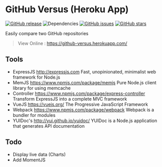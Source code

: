 # GitHub Versus (Heroku App)

[![GitHub release](https://img.shields.io/github/release/Ealenn/GitHub-Versus.svg)](https://github.com/Ealenn/GitHub-Versus/releases/latest)  ![Dependencies](https://david-dm.org/Ealenn/GitHub-Versus.svg)  [![GitHub issues](https://img.shields.io/github/issues/Ealenn/GitHub-Versus.svg)](https://github.com/Ealenn/GitHub-Versus/issues) [![GitHub stars](https://img.shields.io/github/stars/Ealenn/GitHub-Versus.svg?style=social&label=Star)](https://github.com/Ealenn/GitHub-Versus)

Easily compare two GitHub repositories

> View Online :
> https://github-versus.herokuapp.com/

## Tools
- ExpressJS http://expressjs.com Fast, unopinionated, minimalist web framework for Node.js
- MemJS https://www.npmjs.com/package/memjs Pure Node.js client library for using memcache
- Controller https://www.npmjs.com/package/express-controller Transform ExpressJS into a complete MVC framework
- VueJS https://vuejs.org/ The Progressive JavaScript Framework
- Webpack https://www.npmjs.com/package/webpack Webpack is a bundler for modules
- YUIDoc's http://yui.github.io/yuidoc/ YUIDoc is a Node.js application that generates API documentation

## Todo
- Display live data (Charts)
- Add MomentJS